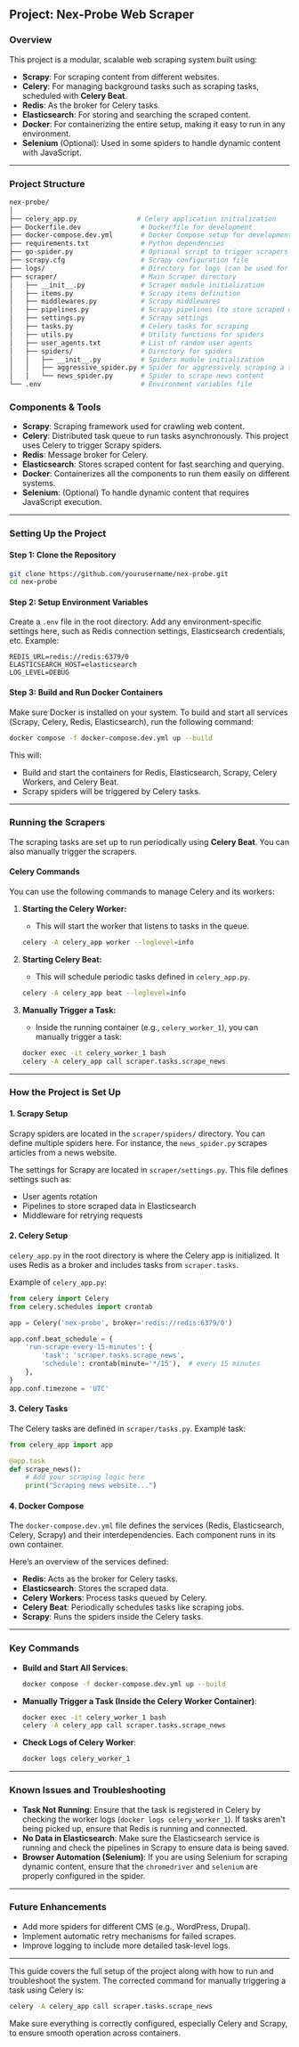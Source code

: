 
## **Project: Nex-Probe Web Scraper**

### **Overview**

This project is a modular, scalable web scraping system built using:

- **Scrapy**: For scraping content from different websites.
- **Celery**: For managing background tasks such as scraping tasks, scheduled with **Celery Beat**.
- **Redis**: As the broker for Celery tasks.
- **Elasticsearch**: For storing and searching the scraped content.
- **Docker**: For containerizing the entire setup, making it easy to run in any environment.
- **Selenium** (Optional): Used in some spiders to handle dynamic content with JavaScript.

---

### **Project Structure**

```bash
nex-probe/
│
├── celery_app.py               # Celery application initialization
├── Dockerfile.dev               # Dockerfile for development
├── docker-compose.dev.yml       # Docker Compose setup for development
├── requirements.txt             # Python dependencies
├── go-spider.py                 # Optional script to trigger scrapers manually
├── scrapy.cfg                   # Scrapy configuration file
├── logs/                        # Directory for logs (can be used for custom logs)
├── scraper/                     # Main Scraper directory
│   ├── __init__.py              # Scraper module initialization
│   ├── items.py                 # Scrapy items definition
│   ├── middlewares.py           # Scrapy middlewares
│   ├── pipelines.py             # Scrapy pipelines (to store scraped data)
│   ├── settings.py              # Scrapy settings
│   ├── tasks.py                 # Celery tasks for scraping
│   ├── utils.py                 # Utility functions for spiders
│   ├── user_agents.txt          # List of random user agents
│   ├── spiders/                 # Directory for spiders
│   │   ├── __init__.py          # Spiders module initialization
│   │   ├── aggressive_spider.py # Spider for aggressively scraping a site
│   │   └── news_spider.py       # Spider to scrape news content
└── .env                         # Environment variables file
```

### **Components & Tools**

- **Scrapy**: Scraping framework used for crawling web content.
- **Celery**: Distributed task queue to run tasks asynchronously. This project uses Celery to trigger Scrapy spiders.
- **Redis**: Message broker for Celery.
- **Elasticsearch**: Stores scraped content for fast searching and querying.
- **Docker**: Containerizes all the components to run them easily on different systems.
- **Selenium**: (Optional) To handle dynamic content that requires JavaScript execution.

---

### **Setting Up the Project**

#### **Step 1: Clone the Repository**

```bash
git clone https://github.com/yourusername/nex-probe.git
cd nex-probe
```

#### **Step 2: Setup Environment Variables**

Create a `.env` file in the root directory. Add any environment-specific settings here, such as Redis connection settings, Elasticsearch credentials, etc. Example:

```
REDIS_URL=redis://redis:6379/0
ELASTICSEARCH_HOST=elasticsearch
LOG_LEVEL=DEBUG
```

#### **Step 3: Build and Run Docker Containers**

Make sure Docker is installed on your system. To build and start all services (Scrapy, Celery, Redis, Elasticsearch), run the following command:

```bash
docker compose -f docker-compose.dev.yml up --build
```

This will:

- Build and start the containers for Redis, Elasticsearch, Scrapy, Celery Workers, and Celery Beat.
- Scrapy spiders will be triggered by Celery tasks.

---

### **Running the Scrapers**

The scraping tasks are set up to run periodically using **Celery Beat**. You can also manually trigger the scrapers.

#### **Celery Commands**

You can use the following commands to manage Celery and its workers:

1. **Starting the Celery Worker:**

   - This will start the worker that listens to tasks in the queue.

   ```bash
   celery -A celery_app worker --loglevel=info
   ```

2. **Starting Celery Beat:**

   - This will schedule periodic tasks defined in `celery_app.py`.

   ```bash
   celery -A celery_app beat --loglevel=info
   ```

3. **Manually Trigger a Task:**

   - Inside the running container (e.g., `celery_worker_1`), you can manually trigger a task:

   ```bash
   docker exec -it celery_worker_1 bash
   celery -A celery_app call scraper.tasks.scrape_news
   ```

---

### **How the Project is Set Up**

#### **1. Scrapy Setup**

Scrapy spiders are located in the `scraper/spiders/` directory. You can define multiple spiders here. For instance, the `news_spider.py` scrapes articles from a news website.

The settings for Scrapy are located in `scraper/settings.py`. This file defines settings such as:

- User agents rotation
- Pipelines to store scraped data in Elasticsearch
- Middleware for retrying requests

#### **2. Celery Setup**

`celery_app.py` in the root directory is where the Celery app is initialized. It uses Redis as a broker and includes tasks from `scraper.tasks`.

Example of `celery_app.py`:

```python
from celery import Celery
from celery.schedules import crontab

app = Celery('nex-probe', broker='redis://redis:6379/0')

app.conf.beat_schedule = {
    'run-scrape-every-15-minutes': {
        'task': 'scraper.tasks.scrape_news',
        'schedule': crontab(minute='*/15'),  # every 15 minutes
    },
}
app.conf.timezone = 'UTC'
```

#### **3. Celery Tasks**

The Celery tasks are defined in `scraper/tasks.py`. Example task:

```python
from celery_app import app

@app.task
def scrape_news():
    # Add your scraping logic here
    print("Scraping news website...")
```

#### **4. Docker Compose**

The `docker-compose.dev.yml` file defines the services (Redis, Elasticsearch, Celery, Scrapy) and their interdependencies. Each component runs in its own container.

Here’s an overview of the services defined:

- **Redis**: Acts as the broker for Celery tasks.
- **Elasticsearch**: Stores the scraped data.
- **Celery Workers**: Process tasks queued by Celery.
- **Celery Beat**: Periodically schedules tasks like scraping jobs.
- **Scrapy**: Runs the spiders inside the Celery tasks.

---

### **Key Commands**

- **Build and Start All Services**:

  ```bash
  docker compose -f docker-compose.dev.yml up --build
  ```

- **Manually Trigger a Task (Inside the Celery Worker Container)**:

  ```bash
  docker exec -it celery_worker_1 bash
  celery -A celery_app call scraper.tasks.scrape_news
  ```

- **Check Logs of Celery Worker**:
  ```bash
  docker logs celery_worker_1
  ```

---

### **Known Issues and Troubleshooting**

- **Task Not Running**: Ensure that the task is registered in Celery by checking the worker logs (`docker logs celery_worker_1`). If tasks aren't being picked up, ensure that Redis is running and connected.
- **No Data in Elasticsearch**: Make sure the Elasticsearch service is running and check the pipelines in Scrapy to ensure data is being saved.
- **Browser Automation (Selenium)**: If you are using Selenium for scraping dynamic content, ensure that the `chromedriver` and `selenium` are properly configured in the spider.

---

### **Future Enhancements**

- Add more spiders for different CMS (e.g., WordPress, Drupal).
- Implement automatic retry mechanisms for failed scrapes.
- Improve logging to include more detailed task-level logs.

---

This guide covers the full setup of the project along with how to run and troubleshoot the system. The corrected command for manually triggering a task using Celery is:

```bash
celery -A celery_app call scraper.tasks.scrape_news
```

Make sure everything is correctly configured, especially Celery and Scrapy, to ensure smooth operation across containers.
